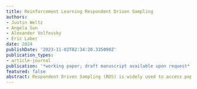 ```yaml
---
title: Reinforcement Learning Respondent Driven Sampling
authors:
- Justin Weltz
- Angela Sun
- Alexander Volfovsky
- Eric Laber
date: 2024
publishDate: '2023-11-02T02:34:20.335090Z'
publication_types:
- article-journal
publication: '*working paper; draft manuscript available upon request*'
featured: false
abstract: Respondent Driven Sampling (RDS) is widely used to access populations that are difficult to reach through conventional sampling mechanisms by incentivizing study participants to recruit their social connections. We consider adapting this inherent incentive structure to maximize cumulative goals during the study using reinforcement learning. However, the relationship between sample participants resulting from the social network structure poses unique challenges for solving this problem. To address this dependence, we use a branching process as a working model for reinforcement learning RDS (RLRDS). Establishing the conditions for asymptotic normality of the maximum likelihood estimator under this model allows us to perform reinforcement learning and inference with favorable theoretical guarantees. We establish asymptotic regret bounds for Thompson sampling, which balances exploration and exploitation when approximating the optimal allocation strategy. After collecting the sample using RLRDS, we perform inference for functions of population characteristics under an arbitrary generative social network model using a conformal interval approach. Lastly, we demonstrate the utility of RLRDS and the accuracy of our inferential approach in simulation studies.
---
```

